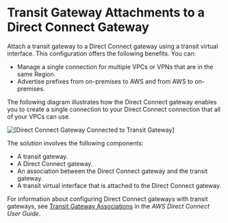 # Transit Gateway Attachments to a Direct Connect Gateway<a name="tgw-dcg-attachments"></a>

Attach a transit gateway to a Direct Connect gateway using a transit virtual interface\. This configuration offers the following benefits\. You can:
+ Manage a single connection for multiple VPCs or VPNs that are in the same Region\.
+ Advertise prefixes from on\-premises to AWS and from AWS to on\-premises\.

The following diagram illustrates how the Direct Connect gateway enables you to create a single connection to your Direct Connect connection that all of your VPCs can use\.

![\[Direct Connect Gateway Connected to Transit Gateway\]](http://docs.aws.amazon.com/vpc/latest/tgw/images/direct-connect-tgw.png)

The solution involves the following components:
+ A transit gateway\.
+ A Direct Connect gateway\.
+ An association between the Direct Connect gateway and the transit gateway\.
+ A transit virtual interface that is attached to the Direct Connect gateway\.

For information about configuring Direct Connect gateways with transit gateways, see [Transit Gateway Associations](https://docs.aws.amazon.com/directconnect/latest/UserGuide/tgw-dcg-attachments.html) in the *AWS Direct Connect User Guide*\.